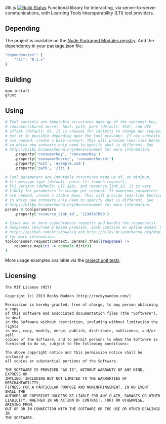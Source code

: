 #lti.js [![Build Status](https://travis-ci.org/rockymadden/lti.js.png?branch=master)](http://travis-ci.org/rockymadden/lti.js)
Functional library for interacting, via server-to-server communications, with Learning Tools Interoperability (LTI) tool providers.

## Depending
The project is available on the [Node Packaged Modules registry](https://npmjs.org/package/lti). Add the dependency in your package.json file:

```javascript
"dependencies": {
	"lti": "0.1.x"
}
```

## Building
```shell
npm install
grunt
```

## Using
```coffeescript
# Tool contexts are immutable structures made up of the consumer key,
# consumer/shared secret, host, path, port (default: 443), and UTC
# offset (default: 0). It is unusual for contexts to change per request,
# but it is possible depending upon the tool provider. If new contexts
# are needed, create a base context. This will provide lens-like behavior
# in which new contexts only need to specify what is different. See
# http://bilby.brianmckenna.org/#environment for more information.
	.property('consumerKey', 'consumerKey')
	.property('consumerSecret', 'consumerSecret')
	.property('host', 'example.com')
	.property('path', '/lti')

# Tool parameters are immutable structures made up of, at minimum,
# lti_message_type (default: basic-lti-launch-request),
# lti_version (default: LTI-1p0), and resource_link_id. It is very
# likely for parameters to change per request. If numerous parameters
# are needed, create a stable base. This will provide lens-like behavior
# in which new contexts only need to specify what is different. See
# http://bilby.brianmckenna.org/#environment for more information.
params = toolparameters
	.property('resource_link_id', '1234567890')

# Issue one or more asynchronous requests and handle the response(s).
# Responses returned Q based promises. Each contains an option monad. See
# https://github.com/kriskowal/q and http://bilby.brianmckenna.org/#option
# for more information.
toolconsumer.request(context, params).then((response) ->
	response.map((r) -> console.dir(r))
)
```
More usage examples available via the [project unit tests](https://github.com/rockymadden/lti.js/tree/master/source/test/coffeescript/lib).

## Licensing
```
The MIT License (MIT)

Copyright (c) 2013 Rocky Madden (http://rockymadden.com/)

Permission is hereby granted, free of charge, to any person obtaining a copy
of this software and associated documentation files (the "Software"), to deal
in the Software without restriction, including without limitation the rights
to use, copy, modify, merge, publish, distribute, sublicense, and/or sell
copies of the Software, and to permit persons to whom the Software is
furnished to do so, subject to the following conditions:

The above copyright notice and this permission notice shall be included in
all copies or substantial portions of the Software.

THE SOFTWARE IS PROVIDED "AS IS", WITHOUT WARRANTY OF ANY KIND, EXPRESS OR
IMPLIED, INCLUDING BUT NOT LIMITED TO THE WARRANTIES OF MERCHANTABILITY,
FITNESS FOR A PARTICULAR PURPOSE AND NONINFRINGEMENT. IN NO EVENT SHALL THE
AUTHORS OR COPYRIGHT HOLDERS BE LIABLE FOR ANY CLAIM, DAMAGES OR OTHER
LIABILITY, WHETHER IN AN ACTION OF CONTRACT, TORT OR OTHERWISE, ARISING FROM,
OUT OF OR IN CONNECTION WITH THE SOFTWARE OR THE USE OR OTHER DEALINGS IN
THE SOFTWARE.
```